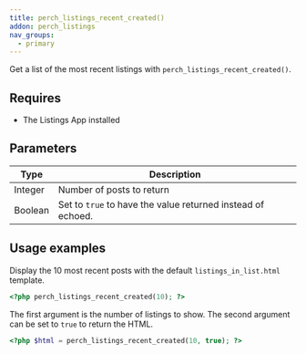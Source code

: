 ```yaml
---
title: perch_listings_recent_created()
addon: perch_listings
nav_groups:
  - primary
---
```


Get a list of the most recent listings with `perch_listings_recent_created()`.

## Requires

- The Listings App installed

## Parameters

| Type | Description |
|-|-|
| Integer   | Number of posts to return  |
| Boolean | Set to `true` to have the value returned instead of echoed. |

## Usage examples

Display the 10 most recent posts with the default `listings_in_list.html` template.

```php
<?php perch_listings_recent_created(10); ?>
```

The first argument is the number of listings to show. The second argument can be set to `true`
to return the HTML.

```php
<?php $html = perch_listings_recent_created(10, true); ?>
```

